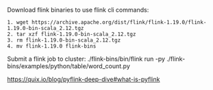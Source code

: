 Download flink binaries to use flink cli commands:
            
    1. wget https://archive.apache.org/dist/flink/flink-1.19.0/flink-1.19.0-bin-scala_2.12.tgz
    2. tar xzf flink-1.19.0-bin-scala_2.12.tgz
    3. rm flink-1.19.0-bin-scala_2.12.tgz
    4. mv flink-1.19.0 flink-bins

Submit a flink job to cluster:
    ./flink-bins/bin/flink run -py ./flink-bins/examples/python/table/word_count.py





https://quix.io/blog/pyflink-deep-dive#what-is-pyflink